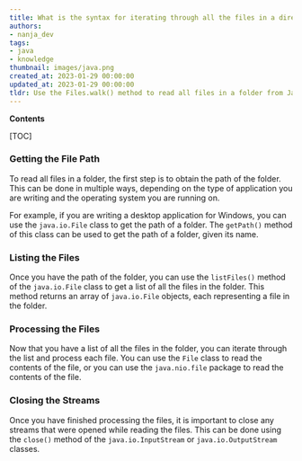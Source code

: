 ```yaml
---
title: What is the syntax for iterating through all the files in a directory using java?
authors:
- nanja_dev
tags:
- java
- knowledge
thumbnail: images/java.png
created_at: 2023-01-29 00:00:00
updated_at: 2023-01-29 00:00:00
tldr: Use the Files.walk() method to read all files in a folder from Java.
---
```


**Contents**

[TOC]

### Getting the File Path

To read all files in a folder, the first step is to obtain the path of the folder. This can be done in multiple ways, depending on the type of application you are writing and the operating system you are running on.

For example, if you are writing a desktop application for Windows, you can use the `java.io.File` class to get the path of a folder. The `getPath()` method of this class can be used to get the path of a folder, given its name.

### Listing the Files

Once you have the path of the folder, you can use the `listFiles()` method of the `java.io.File` class to get a list of all the files in the folder. This method returns an array of `java.io.File` objects, each representing a file in the folder.

### Processing the Files

Now that you have a list of all the files in the folder, you can iterate through the list and process each file. You can use the `File` class to read the contents of the file, or you can use the `java.nio.file` package to read the contents of the file.

### Closing the Streams

Once you have finished processing the files, it is important to close any streams that were opened while reading the files. This can be done using the `close()` method of the `java.io.InputStream` or `java.io.OutputStream` classes.
